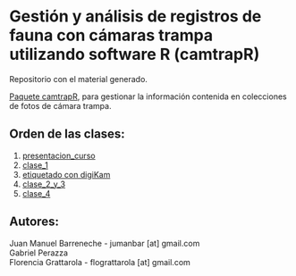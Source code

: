 Gestión y análisis de registros de fauna con cámaras trampa utilizando software R (camtrapR)
============================================================================================

Repositorio con el material generado.

[Paquete camtrapR](https://cran.r-project.org/web/packages/camtrapR/index.html), para gestionar la información contenida en colecciones de fotos de cámara trampa.

Orden de las clases:
--------------------

1. [presentacion_curso](https://github.com/jumanbar/curso_camtrapR/tree/master/presentacion_curso)  
2. [clase_1](https://github.com/jumanbar/curso_camtrapR/tree/master/clase_1)  
3. [etiquetado con digiKam](https://github.com/jumanbar/curso_camtrapR/tree/master/etiquetado_digiKam)  
3. [clase_2_y_3](https://github.com/jumanbar/curso_camtrapR/tree/master/clase_2_y_3)  
4. [clase_4](https://github.com/jumanbar/curso_camtrapR/tree/master/clase_4)  

Autores:
--------

Juan Manuel Barreneche - jumanbar \[at\] gmail.com  
Gabriel Perazza  
Florencia Grattarola - flograttarola \[at\] gmail.com 
